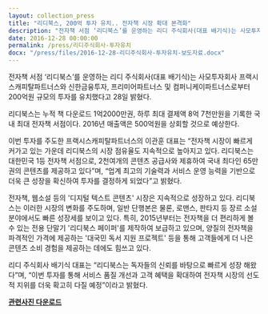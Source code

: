 ```yaml
---
layout: collection_press
title: "리디북스, 200억 투자 유치.. 전자책 시장 확대 본격화"
description: "전자책 서점 ‘리디북스’를 운영하는 리디 주식회사(대표 배기식)는 사모투자회사 프랙시스캐피탈파트너스와 신한금융투자, 프리미어파트너스 및 컴퍼니케이파트너스로부터 200억원 규모의 투자를 유치했다고 28일 밝혔다.."
date: 2016-12-28 00:00:00
permalink: /press/리디주식회사-투자유치
docx: "/press/files/2016-12-28-리디주식회사-투자유치-보도자료.docx"
---
```


전자책 서점 ‘리디북스’를 운영하는 리디 주식회사(대표 배기식)는 사모투자회사 프랙시스캐피탈파트너스와 신한금융투자, 프리미어파트너스 및 컴퍼니케이파트너스로부터 200억원 규모의 투자를 유치했다고 28일 밝혔다.
 
리디북스는 누적 책 다운로드 1억2000만권, 하루 최대 결제액 8억 7천만원을 기록한 국내 최대 전자책 서점이다. 2016년 매출액은 500억원을 상회할 것으로 예상한다.
 
이번 투자를 주도한 프랙시스캐피탈파트너스의 이관훈 대표는 “전자책 시장이 빠르게 커가고 있는 가운데 리디북스의 시장 점유율도 지속적으로 높아지고 있다. 리디북스는 대한민국 1등 전자책 서점으로, 2천여개의 콘텐츠 공급사와 제휴하여 국내 최다인 65만권의 콘텐츠를 제공하고 있다”며, “업계 최고의 기술력과 서비스 운영 능력을 기반으로 더욱 큰 성장을 확신하여 투자를 결정하게 되었다”고 밝혔다.
 
전자책, 웹소설 등의 '디지털 텍스트 콘텐츠' 시장은 지속적으로 성장하고 있다. 리디북스는 이러한 시장의 변화를 주도하며, 일반 단행본은 물론, 로맨스, 판타지 등 장르 소설 분야에서도 빠른 성장세를 보이고 있다. 특히, 2015년부터는 전자책을 더 편리하게 볼 수 있는 전용 단말기 '리디북스 페이퍼'를 제작하여 보급하고 있으며, 양질의 전자책을 파격적인 가격에 제공하는 '대국민 독서 지원 프로젝트' 등을 통해 고객들에게 더 나은 콘텐츠 소비 경험을 제공하는 데에도 힘쓰고 있다.
 
리디 주식회사 배기식 대표는 “리디북스는 독자들의 신뢰를 바탕으로 빠르게 성장 해왔다”며, “이번 투자를 통해 서비스 품질 개선과 고객 혜택을 확대하여 전자책 시장의 선도적 지위를 더욱 확고히 다질 예정”이라고 밝혔다.

[**관련사진 다운로드**](/press/img/2016-12-28-리디주식회사-투자유치-보도자료.jpg)
